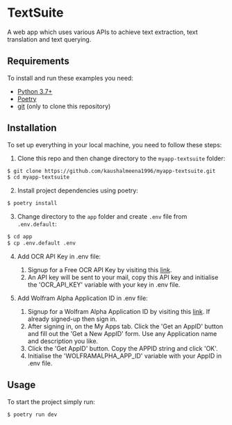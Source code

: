 # TextSuite

A web app which uses various APIs to achieve text extraction, text translation and text querying.

## Requirements

To install and run these examples you need:

- [Python 3.7+](https://www.python.org/downloads/ "Python 3.7+")
- [Poetry](https://python-poetry.org/ "Poetry")
- [git](https://git-scm.com/downloads "git") (only to clone this repository)

## Installation

To set up everything in your local machine, you need to follow these steps:

1. Clone this repo and then change directory to the `myapp-textsuite` folder:

```bash
$ git clone https://github.com/kaushalmeena1996/myapp-textsuite.git
$ cd myapp-textsuite
```

2. Install project dependencies using poetry:

```bash
$ poetry install
```

3. Change directory to the `app` folder and create `.env` file from `.env.default`:

```bash
$ cd app
$ cp .env.default .env
```

4. Add OCR API Key in .env file:

   1. Signup for a Free OCR API Key by visiting this [link](http://eepurl.com/bOLOcf).
   2. An API key will be sent to your mail, copy this API key and initialise the 'OCR_API_KEY' variable with your key in .env file.

5. Add Wolfram Alpha Application ID in .env file:

   1. Signup for a Wolfram Alpha Application ID by visiting this [link](https://developer.wolframalpha.com/portal/signup.html). If already signed-up then sign in.
   2. After signing in, on the My Apps tab. Click the 'Get an AppID' button and fill out the 'Get a New AppID' form. Use any Application name and description you like.
   3. Click the 'Get AppID' button. Copy the APPID string and click 'OK'.
   4. Initialise the 'WOLFRAMALPHA_APP_ID' variable with your AppID in .env file.

## Usage

To start the project simply run:

```bash
$ poetry run dev
```

